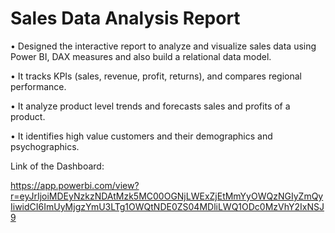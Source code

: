 # Sales Data Analysis Report

• Designed the interactive report to analyze and visualize sales data using Power BI, DAX measures and also build a relational data model.

• It tracks KPIs (sales, revenue, profit, returns), and compares regional performance.

• It analyze product level trends and forecasts sales and profits of a product.

• It identifies high value customers and their demographics and psychographics.




Link of the Dashboard: 

https://app.powerbi.com/view?r=eyJrIjoiMDEyNzkzNDAtMzk5MC00OGNjLWExZjEtMmYyOWQzNGIyZmQyIiwidCI6ImUyMjgzYmU3LTg1OWQtNDE0ZS04MDliLWQ1ODc0MzVhY2IxNSJ9




